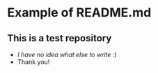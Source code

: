 # Example of README.md 
## This is a test repository
* *I have no idea what else to write* :) 
* Thank you!
